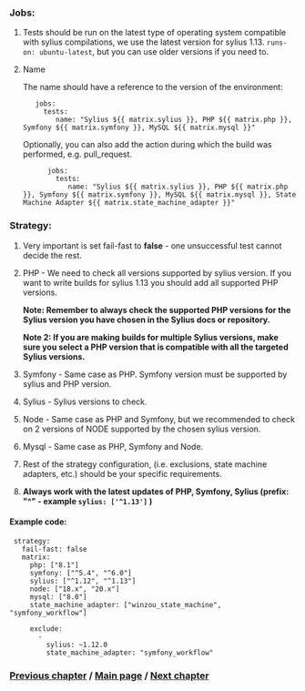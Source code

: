 ### Jobs:
1. Tests should be run on the latest type of operating system compatible with sylius compilations, we use the latest version for sylius 1.13.
   ``runs-on: ubuntu-latest``, but you can use older versions if you need to.
2. Name

   The name should have a reference to the version of the environment:
   ```YML
      jobs:
        tests:
           name: "Sylius ${{ matrix.sylius }}, PHP ${{ matrix.php }}, Symfony ${{ matrix.symfony }}, MySQL ${{ matrix.mysql }}"
   ```
   Optionally, you can also add the action during which the build was performed, e.g. pull_request.
    ```YML
          jobs:
            tests:
               name: "Sylius ${{ matrix.sylius }}, PHP ${{ matrix.php }}, Symfony ${{ matrix.symfony }}, MySQL ${{ matrix.mysql }}, State Machine Adapter ${{ matrix.state_machine_adapter }}"
    ```
### Strategy:
1. Very important is set fail-fast to <b>false</b> - one unsuccessful test cannot decide the rest.
2. PHP - We need to check all versions supported by sylius version. If you want to write builds for sylius 1.13
   you should add all supported PHP versions.

   <b>Note: Remember to always check the supported PHP versions for the Sylius version you have chosen in the Sylius docs or repository.</b>

   <b>Note 2: If you are making builds for multiple Sylius versions, make sure you select a PHP version that is compatible with all the
   targeted Sylius versions.</b>
3. Symfony - Same case as PHP. Symfony version must be supported by sylius and PHP version.
4. Sylius - Sylius versions to check.
5. Node - Same case as PHP and Symfony, but we recommended to check on 2 versions of NODE  supported by the chosen sylius version.
6. Mysql - Same case as PHP, Symfony and Node.
7. Rest of the strategy configuration, (i.e. exclusions, state machine adapters, etc.) should be your specific requirements.
8. <b>Always work with the latest updates of PHP, Symfony, Sylius (prefix: "^" - example `sylius: ['^1.13']` )</b>

#### Example code:
   ```YML
    strategy:
      fail-fast: false
      matrix:
        php: ["8.1"]
        symfony: ["^5.4", "^6.0"]
        sylius: ["^1.12", "^1.13"]
        node: ["18.x", "20.x"]
        mysql: ["8.0"]
        state_machine_adapter: ["winzou_state_machine", "symfony_workflow"]

        exclude:
          -
            sylius: ~1.12.0
            state_machine_adapter: "symfony_workflow"
```
### [Previous chapter](./2_EventsSubchapter.md) / [Main page](../../README.md) / [Next chapter](./4_StepContextForBuildsSubchapter.md)